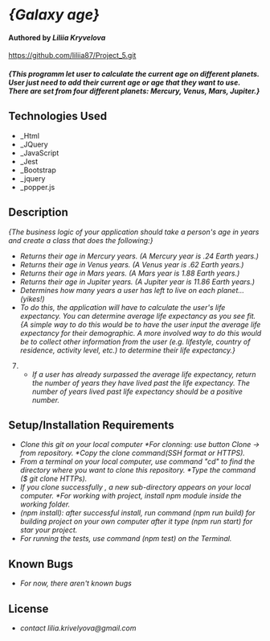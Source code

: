 # _{Galaxy age}_

#### Authored by _**Liliia Kryvelova**_

https://github.com/liliia87/Project_5.git

#### _{This programm let user to calculate the current age on different planets. User just need to add their current age or age that they want to use. There are set from four different planets: Mercury, Venus, Mars, Jupiter.}_

## Technologies Used

 * _Html
 * _JQuery
 * _JavaScript
 * _Jest
 * _Bootstrap
 * _jquery
 * _popper.js

## Description

_{The business logic of your application should take a person's age in years and create a class that does the following:}_

 * _Returns their age in Mercury years. (A Mercury year is .24 Earth years.)_
 * _Returns their age in Venus years. (A Venus year is .62 Earth years.)_
 * _Returns their age in Mars years. (A Mars year is 1.88 Earth years.)_
 * _Returns their age in Jupiter years. (A Jupiter year is 11.86 Earth years.)_
 * _Determines how many years a user has left to live on each planet… (yikes!)_
 * _To do this, the application will have to calculate the user's life expectancy. You can determine average life expectancy as you see fit._
_{A simple way to do this would be to have the user input the average life expectancy for their demographic. A more involved way to do this would be to collect other information from the user (e.g. lifestyle, country of residence, activity level, etc.) to determine their life expectancy.}_
7. * _If a user has already surpassed the average life expectancy, return the number of years they have lived past the life expectancy. The number of years lived past life expectancy should be a positive number._


## Setup/Installation Requirements

* _Clone this git on your local computer *For clonning: use button Clone -> from repository. *Copy the clone command(SSH format or HTTPS)._
* _From a terminal on your local computer, use command "cd" to find the directory where you want to clone this repository. *Type the command ($ git clone HTTPs)._
* _If you clone successfully , a new sub-directory appears on your local computer. *For working with project, install npm module inside the working folder._
* _(npm install): after successful install, run command (npm run build) for building project on your own computer after it type (npm run start) for star your project._ 
* _For running the tests, use command (npm test) on the Terminal._

## Known Bugs

* _For now, there aren't known bugs_

## License

* _contact lilia.krivelyova@gmail.com_
